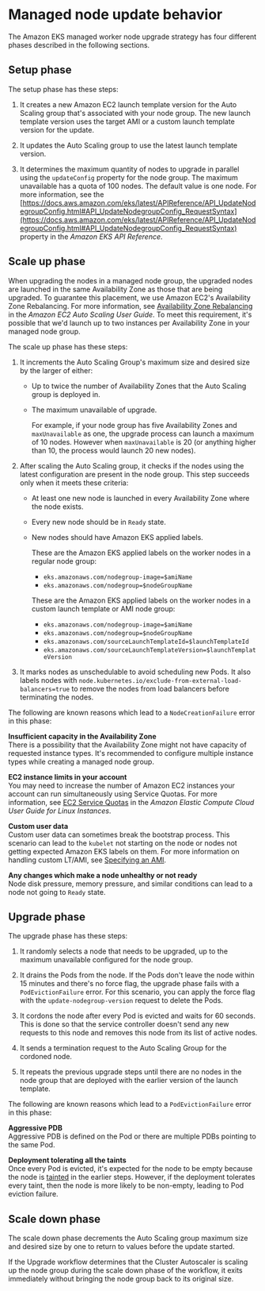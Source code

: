# Managed node update behavior<a name="managed-node-update-behavior"></a>

The Amazon EKS managed worker node upgrade strategy has four different phases described in the following sections\.

## Setup phase<a name="managed-node-update-set-up"></a>

The setup phase has these steps:

1. It creates a new Amazon EC2 launch template version for the Auto Scaling group that's associated with your node group\. The new launch template version uses the target AMI or a custom launch template version for the update\.

1. It updates the Auto Scaling group to use the latest launch template version\.

1. It determines the maximum quantity of nodes to upgrade in parallel using the `updateConfig` property for the node group\. The maximum unavailable has a quota of 100 nodes\. The default value is one node\. For more information, see the [https://docs.aws.amazon.com/eks/latest/APIReference/API_UpdateNodegroupConfig.html#API_UpdateNodegroupConfig_RequestSyntax](https://docs.aws.amazon.com/eks/latest/APIReference/API_UpdateNodegroupConfig.html#API_UpdateNodegroupConfig_RequestSyntax) property in the *Amazon EKS API Reference*\.

## Scale up phase<a name="managed-node-update-scale-up"></a>

When upgrading the nodes in a managed node group, the upgraded nodes are launched in the same Availability Zone as those that are being upgraded\. To guarantee this placement, we use Amazon EC2's Availability Zone Rebalancing\. For more information, see [Availability Zone Rebalancing](https://docs.aws.amazon.com/autoscaling/ec2/userguide/auto-scaling-benefits.html#AutoScalingBehavior.InstanceUsage) in the *Amazon EC2 Auto Scaling User Guide*\. To meet this requirement, it's possible that we'd launch up to two instances per Availability Zone in your managed node group\.

The scale up phase has these steps:

1. It increments the Auto Scaling Group's maximum size and desired size by the larger of either:
   + Up to twice the number of Availability Zones that the Auto Scaling group is deployed in\.
   + The maximum unavailable of upgrade\.

     For example, if your node group has five Availability Zones and `maxUnavailable` as one, the upgrade process can launch a maximum of 10 nodes\. However when `maxUnavailable` is 20 \(or anything higher than 10, the process would launch 20 new nodes\)\.

1. After scaling the Auto Scaling group, it checks if the nodes using the latest configuration are present in the node group\. This step succeeds only when it meets these criteria:
   + At least one new node is launched in every Availability Zone where the node exists\.
   + Every new node should be in `Ready` state\.
   + New nodes should have Amazon EKS applied labels\.

     These are the Amazon EKS applied labels on the worker nodes in a regular node group:
     + `eks.amazonaws.com/nodegroup-image=$amiName`
     + `eks.amazonaws.com/nodegroup=$nodeGroupName`

     These are the Amazon EKS applied labels on the worker nodes in a custom launch template or AMI node group:
     + `eks.amazonaws.com/nodegroup-image=$amiName`
     + `eks.amazonaws.com/nodegroup=$nodeGroupName`
     + `eks.amazonaws.com/sourceLaunchTemplateId=$launchTemplateId`
     + `eks.amazonaws.com/sourceLaunchTemplateVersion=$launchTemplateVersion`

1. It marks nodes as unschedulable to avoid scheduling new Pods\. It also labels nodes with `node.kubernetes.io/exclude-from-external-load-balancers=true` to remove the nodes from load balancers before terminating the nodes\.

The following are known reasons which lead to a `NodeCreationFailure` error in this phase:

**Insufficient capacity in the Availability Zone**  
There is a possibility that the Availability Zone might not have capacity of requested instance types\. It's recommended to configure multiple instance types while creating a managed node group\.

**EC2 instance limits in your account**  
You may need to increase the number of Amazon EC2 instances your account can run simultaneously using Service Quotas\. For more information, see [EC2 Service Quotas](https://docs.aws.amazon.com/AWSEC2/latest/UserGuide/ec2-resource-limits.html) in the *Amazon Elastic Compute Cloud User Guide for Linux Instances*\.

**Custom user data**  
Custom user data can sometimes break the bootstrap process\. This scenario can lead to the `kubelet` not starting on the node or nodes not getting expected Amazon EKS labels on them\. For more information on handling custom LT/AMI, see [Specifying an AMI](launch-templates.md#launch-template-custom-ami)\.

**Any changes which make a node unhealthy or not ready**  
Node disk pressure, memory pressure, and similar conditions can lead to a node not going to `Ready` state\.

## Upgrade phase<a name="managed-node-update-upgrade"></a>

The upgrade phase has these steps:

1. It randomly selects a node that needs to be upgraded, up to the maximum unavailable configured for the node group\.

1. It drains the Pods from the node\. If the Pods don't leave the node within 15 minutes and there's no force flag, the upgrade phase fails with a `PodEvictionFailure` error\. For this scenario, you can apply the force flag with the `update-nodegroup-version` request to delete the Pods\.

1. It cordons the node after every Pod is evicted and waits for 60 seconds\. This is done so that the service controller doesn't send any new requests to this node and removes this node from its list of active nodes\.

1. It sends a termination request to the Auto Scaling Group for the cordoned node\.

1. It repeats the previous upgrade steps until there are no nodes in the node group that are deployed with the earlier version of the launch template\.

The following are known reasons which lead to a `PodEvictionFailure` error in this phase:

**Aggressive PDB**  
Aggressive PDB is defined on the Pod or there are multiple PDBs pointing to the same Pod\.

**Deployment tolerating all the taints**  
Once every Pod is evicted, it's expected for the node to be empty because the node is [tainted](https://kubernetes.io/docs/concepts/scheduling-eviction/taint-and-toleration/) in the earlier steps\. However, if the deployment tolerates every taint, then the node is more likely to be non\-empty, leading to Pod eviction failure\.

## Scale down phase<a name="managed-node-update-scale-down"></a>

The scale down phase decrements the Auto Scaling group maximum size and desired size by one to return to values before the update started\.

If the Upgrade workflow determines that the Cluster Autoscaler is scaling up the node group during the scale down phase of the workflow, it exits immediately without bringing the node group back to its original size\.